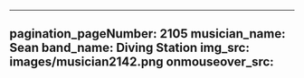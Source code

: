 ------
pagination_pageNumber: 2105
musician_name: Sean
band_name: Diving Station
img_src: images/musician2142.png
onmouseover_src: 
------